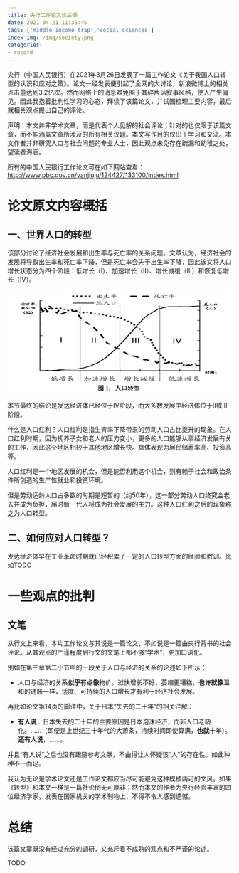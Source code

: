 ```yaml
---
title: 央行工作论文读后感
date: 2021-04-21 11:35:45
tags: ['middle income trap','social sciences']
index_img: /img/society.png
categories:
- record
---
```

央行（中国人民银行）在2021年3月26日发表了一篇工作论文《关于我国人口转型的认识和应对之策》。论文一经发表便引起了全网的大讨论，新浪微博上的相关点击量达到3.2亿次。然而网络上的消息难免囿于其碎片话叙事风格，使人产生偏见。因此我抱着批判性学习的心态，拜读了该篇论文，并试图梳理主要内容，最后就相关观点提出自己的评论。
<!--more--->

声明：本文并非学术文章，而是代表个人见解的社会评论；针对的也仅限于该篇文章，而不能涵盖文章所涉及的所有相关议题。本文写作目的仅出于学习和交流。本文作者并非研究人口与社会问题的专业人士，因此观点未免存在疏漏和幼稚之处，望读者海涵。

所有的中国人民银行工作论文可在如下网站查看：
http://www.pbc.gov.cn/yanjiuju/124427/133100/index.html

# 论文原文内容概括

## 一、世界人口的转型

该部分讨论了经济社会发展和出生率与死亡率的关系问题。文章认为，经济社会的发展将导致出生率和死亡率下降，但是死亡率会先于出生率下降，因此该文将人口增长状态分为四个阶段：低增长（I）、加速增长（II）、增长减缓（III）和恢复低增长（IV）。

![](央行工作论文读后感/2021-04-21-12-02-48.png)

本节最终的结论是发达经济体已经位于IV阶段，而大多数发展中经济体位于II或III阶段。

什么是人口红利？人口红利是指生育率下降带来的劳动人口占比提升的现象。在人口红利时期，因为抚养子女和老人的压力变小，更多的人口能够从事经济发展有关的工作，因此这个地区相较于其他地区增长快。具体表现为居民储蓄率高、投资高等。

人口红利是一个地区发展的机会，但是能否利用这个机会，则有赖于社会和政治条件所创造的生产性就业和投资环境。

但是劳动适龄人口占多数的时期是短暂的（约50年），这一部分劳动人口终究会老去并成为负担，届时新一代人将成为社会发展的主力。这种人口红利之后的现象称之为人口转型。

## 二、如何应对人口转型？

发达经济体早在工业革命时期就已经积累了一定的人口转型方面的经验和教训。比如TODO

# 一些观点的批判

## 文笔

从行文上来看，本片工作论文与其说是一篇论文，不如说是一篇由央行背书的社会评论。从其观点的严谨程度到行文的文笔上都不够“学术”，更加口语化。

例如在第三章第二小节中的一段关于人口与经济的关系的论述如下所示：

* 人口与经济的关系**似乎有点像**物价。过快增长不好，萎缩更糟糕，**也许就像**温和的通胀一样，适度、可持续的人口增长才有利于经济社会发展。

再比如论文第14页的脚注中，关于日本“失去的二十年”的相关注解：

* **有人说**，日本失去的二十年的主要原因是日本泡沫经济，而非人口老龄化。……（即便是上世纪三十年代的大萧条，持续时间即使算满，**也就**十年）。**还有人说**，……。 

并且“有人说”之后也没有跟随参考文献，不由得让人怀疑该“人”的存在性。如此种种不一而足。

我认为无论是学术论文还是工作论文都应当尽可能避免这种模棱两可的文风。如果《转型》和本文一样是一篇社论倒无可厚非；然而本文的作者为央行经验丰富的四位经济学家，发表在国家机关的学术刊物上，不得不令人感到遗憾。

# 总结

该篇文章既没有经过充分的调研，又充斥着不成熟的观点和不严谨的论述。

TODO